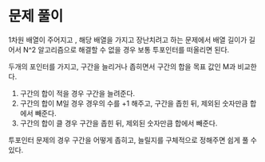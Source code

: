 # 문제 풀이
1차원 배열이 주어지고 , 해당 배열을 가지고 장난치려고 하는 문제에서 배열 길이가 길어서 N^2 알고리즘으로 해결할 수 없을 경우
보통 투포인터를 떠올리면 된다.  

두개의 포인터를 가지고, 구간을 늘리거나 좁히면서 구간의 합을 목표 값인 M과 비교한다.

1. 구간의 합이 적을 경우 구간을 늘려준다.
2. 구간의 합이 M일 경우 경우의 수를 +1 해주고, 구간을 좁힌 뒤, 제외된 숫자만큼 합에서 빼준다.
3. 구간의 합이 클 경우 구간을 좁힌 뒤, 제외된 숫자만큼 합에서 빼준다.

투포인터 문제의 경우 구간을 어떻게 좁히고, 늘릴지를 구체적으로 정해주면 쉽게 풀 수 있다.